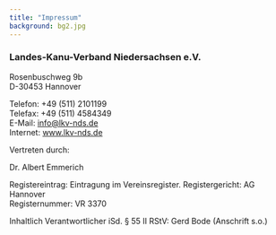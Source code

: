 ```yaml
---
title: "Impressum"
background: bg2.jpg
---
```


### Landes-Kanu-Verband Niedersachsen e.V.
Rosenbuschweg 9b  
D-30453 Hannover


Telefon: +49 (511) 2101199  
Telefax: +49 (511) 4584349  
E-Mail: info@lkv-nds.de  
Internet: www.lkv-nds.de

Vertreten durch:

Dr. Albert Emmerich

Registereintrag:
Eintragung im Vereinsregister.
Registergericht: AG Hannover  
Registernummer: VR 3370

Inhaltlich Verantwortlicher iSd. § 55 II RStV:
Gerd Bode (Anschrift s.o.)

